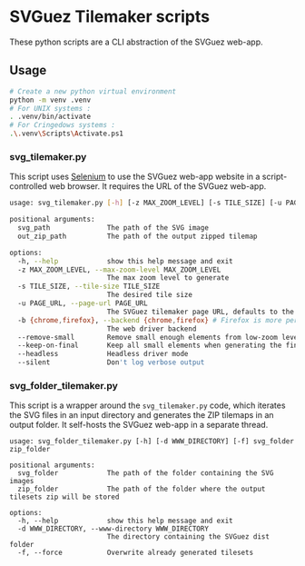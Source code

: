# SVGuez Tilemaker scripts

These python scripts are a CLI abstraction of the SVGuez web-app.

## Usage

```sh
# Create a new python virtual environment
python -m venv .venv
# For UNIX systems :
. .venv/bin/activate
# For Cringedows systems :
.\.venv\Scripts\Activate.ps1
```

### svg_tilemaker.py

This script uses [Selenium](https://www.selenium.dev/) to use the SVGuez web-app website in a script-controlled web browser. It requires the URL of the SVGuez web-app.

```sh 
usage: svg_tilemaker.py [-h] [-z MAX_ZOOM_LEVEL] [-s TILE_SIZE] [-u PAGE_URL] [-b {chrome,firefox}] [--remove-small] [--keep-on-final] [--headless] [--silent] svg_path out_zip_path

positional arguments:
  svg_path              The path of the SVG image
  out_zip_path          The path of the output zipped tilemap

options:
  -h, --help            show this help message and exit
  -z MAX_ZOOM_LEVEL, --max-zoom-level MAX_ZOOM_LEVEL
                        The max zoom level to generate
  -s TILE_SIZE, --tile-size TILE_SIZE
                        The desired tile size
  -u PAGE_URL, --page-url PAGE_URL
                        The SVGuez tilemaker page URL, defaults to the SVGUEZ_TILEMAKER_URL env variable value
  -b {chrome,firefox}, --backend {chrome,firefox} # Firefox is more performant
                        The web driver backend
  --remove-small        Remove small enough elements from low-zoom levels
  --keep-on-final       Keep all small elements when generating the final zoom level
  --headless            Headless driver mode
  --silent              Don't log verbose output
```

### svg_folder_tilemaker.py

This script is a wrapper around the `svg_tilemaker.py` code, which iterates the SVG files in an input directory and generates the ZIP tilemaps in an output folder. It self-hosts the SVGuez web-app in a separate thread.

```
usage: svg_folder_tilemaker.py [-h] [-d WWW_DIRECTORY] [-f] svg_folder zip_folder

positional arguments:
  svg_folder            The path of the folder containing the SVG images
  zip_folder            The path of the folder where the output tilesets zip will be stored

options:
  -h, --help            show this help message and exit
  -d WWW_DIRECTORY, --www-directory WWW_DIRECTORY
                        The directory containing the SVGuez dist folder
  -f, --force           Overwrite already generated tilesets
```
